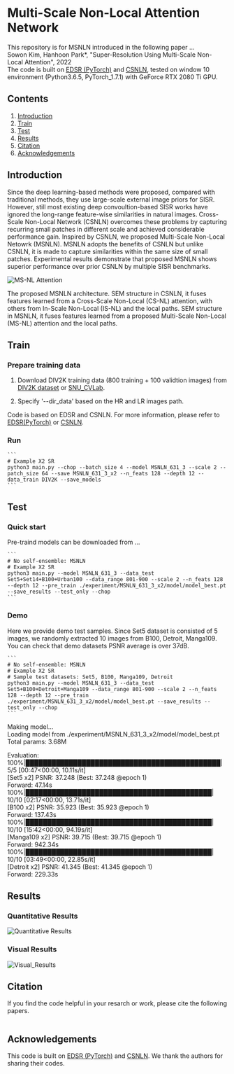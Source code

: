# Multi-Scale Non-Local Attention Network
This repository is for MSNLN introduced in the following paper ...  
Sowon Kim, Hanhoon Park*, "Super-Resolution Using Multi-Scale Non-Local Attention", 2022  
The code is built on [EDSR (PyTorch)](https://github.com/thstkdgus35/EDSR-PyTorch) and [CSNLN](https://github.com/SHI-Labs/Cross-Scale-Non-Local-Attention), tested on window 10 environment (Python3.6.5, PyTorch_1.7.1) with GeForce RTX 2080 Ti GPU. 

## Contents
1. [Introduction](#introduction)
2. [Train](#train)
3. [Test](#test)
4. [Results](#results)
5. [Citation](#citation)
6. [Acknowledgements](#acknowledgements)

## Introduction

Since the deep learning-based methods were proposed, compared with traditional methods, they use large-scale external image priors for SISR. However, still most existing deep convoultion-based SISR works have ignored the long-range feature-wise similarities in natural images. Cross-Scale Non-Local Network (CSNLN) overcomes these problems by capturing recurring small patches in different scale and achieved considerable performance gain. Inspired by CSNLN, we proposed Multi-Scale Non-Local Netowrk (MSNLN). MSNLN adopts the benefits of CSNLN but unlike CSNLN, it is made to capture similarities within the same size of small patches. Experimental results demonstrate that proposed MSNLN shows superior performance over prior CSNLN by multiple SISR benchmarks.

![MS-NL Attention](/Figs/Fig.png)

The proposed MSNLN architecture. SEM structure in CSNLN, it fuses features learned from a Cross-Scale Non-Local (CS-NL) attention, with others from In-Scale Non-Local (IS-NL) and the local paths. SEM structure in MSNLN, it fuses features learned from a proposed Multi-Scale Non-Local (MS-NL) attention and the local paths.


## Train
### Prepare training data 

1. Download DIV2K training data (800 training + 100 validtion images) from [DIV2K dataset](https://data.vision.ee.ethz.ch/cvl/DIV2K/) or [SNU_CVLab](https://cv.snu.ac.kr/research/EDSR/DIV2K.tar).

2. Specify '--dir_data' based on the HR and LR images path. 

Code is based on EDSR and CSNLN. For more information, please refer to [EDSR(PyTorch)](https://github.com/thstkdgus35/EDSR-PyTorch) or [CSNLN](https://github.com/SHI-Labs/Cross-Scale-Non-Local-Attention).

### Run

    ```
    # Example X2 SR
    python3 main.py --chop --batch_size 4 --model MSNLN_631_3 --scale 2 --patch_size 64 --save MSNLN_631_3_x2 --n_feats 128 --depth 12 --data_train DIV2K --save_models
    ```

## Test
### Quick start
Pre-traind models can be downloaded from ...

    ```
    # No self-ensemble: MSNLN
    # Example X2 SR
    python3 main.py --model MSNLN_631_3 --data_test Set5+Set14+B100+Urban100 --data_range 801-900 --scale 2 --n_feats 128 --depth 12 --pre_train ./experiment/MSNLN_631_3_x2/model/model_best.pt --save_results --test_only --chop
    ```

### Demo
Here we provide demo test samples. Since Set5 dataset is consisted of 5 images, we randomly extracted 10 images from B100, Detroit, Manga109. You can check that demo datasets PSNR average is over 37dB. 

    ```
    # No self-ensemble: MSNLN
    # Example X2 SR
    # Sample test datasets: Set5, B100, Manga109, Detroit
    python3 main.py --model MSNLN_631_3 --data_test Set5+B100+Detroit+Manga109 --data_range 801-900 --scale 2 --n_feats 128 --depth 12 --pre_train ./experiment/MSNLN_631_3_x2/model/model_best.pt --save_results --test_only --chop
    ```
Making model...  
Loading model from ./experiment/MSNLN_631_3_x2/model/model_best.pt  
Total params: 3.68M  
  
Evaluation:  
100%|█████████████████████████████████████████████| 5/5 [00:47<00:00, 10.11s/it]  
[Set5 x2]       PSNR: 37.248 (Best: 37.248 @epoch 1)  
Forward: 47.14s  
100%|███████████████████████████████████████████| 10/10 [02:17<00:00, 13.71s/it]  
[B100 x2]       PSNR: 35.923 (Best: 35.923 @epoch 1)  
Forward: 137.43s  
100%|███████████████████████████████████████████| 10/10 [15:42<00:00, 94.19s/it]  
[Manga109 x2]   PSNR: 39.715 (Best: 39.715 @epoch 1)  
Forward: 942.34s   
100%|███████████████████████████████████████████| 10/10 [03:49<00:00, 22.85s/it]  
[Detroit x2]    PSNR: 41.345 (Best: 41.345 @epoch 1)  
Forward: 229.33s  

## Results
### Quantitative Results
![Quantitative Results](/Figs/Table.png)

### Visual Results
![Visual_Results](/Figs/Fig1.png)


## Citation
If you find the code helpful in your resarch or work, please cite the following papers.
```

```
## Acknowledgements
This code is built on [EDSR (PyTorch)](https://github.com/thstkdgus35/EDSR-PyTorch) and [CSNLN](https://github.com/SHI-Labs/Cross-Scale-Non-Local-Attention). We thank the authors for sharing their codes.

